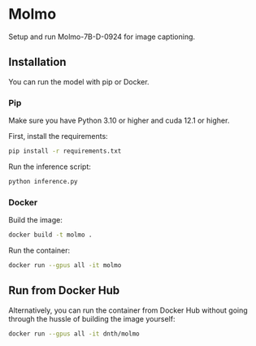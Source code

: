 # Molmo
Setup and run Molmo-7B-D-0924 for image captioning.

## Installation

You can run the model with pip or Docker.

### Pip

Make sure you have Python 3.10 or higher and cuda 12.1 or higher.

First, install the requirements:

```bash
pip install -r requirements.txt
```

Run the inference script:
```python
python inference.py
```

### Docker

Build the image:
```bash
docker build -t molmo .
```

Run the container:

```bash
docker run --gpus all -it molmo
```

## Run from Docker Hub
Alternatively, you can run the container from Docker Hub without going through the hussle of building the image yourself:

```bash
docker run --gpus all -it dnth/molmo
```
